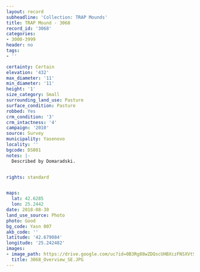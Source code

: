 ```yaml
---
layout: record
subheadline: 'Collection: TRAP Mounds'
title: TRAP Mound - 3068
record_id: '3068'
categories:
- 3000-3999
header: no
tags:
- ''

certainty: Certain
elevation: '432'
max_diameter: '11'
min_diameter: '11'
height: '1'
size_category: Small
surrounding_land_use: Pasture
surface_condition: Pasture
robbed: Yes
crm_condition: '3'
crm_intactness: '4'
campaign: '2010'
source: Survey
municipality: Yasenovo
locality: ''
bgcode: DS001
notes: |-
  Described by Domaradski.


rights: standard


maps:
  lat: 42.6285
  lon: 25.2442
date: 2018-08-30
land_use_source: Photo
photo: Good
bg_code: Yasn 007
akb_code: ''
latitude: '42.679084'
longitude: '25.242482'
images:
- image_path: https://drive.google.com/uc?id=0B3Rg88wZDQscUHBXczFNSXVtSDg
  title: 3068_Overview_SE.JPG
---
```

